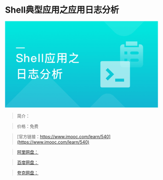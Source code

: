 # Shell典型应用之应用日志分析

![img](../../assets/5fe442ec0001e23f05400304.jpg)

> 简介：

> 价格：免费

> [官方链接：https://www.imooc.com/learn/540](https://www.imooc.com/learn/540)

> [阿里网盘：]()

> [百度网盘：]()

> [夸克网盘：]()
